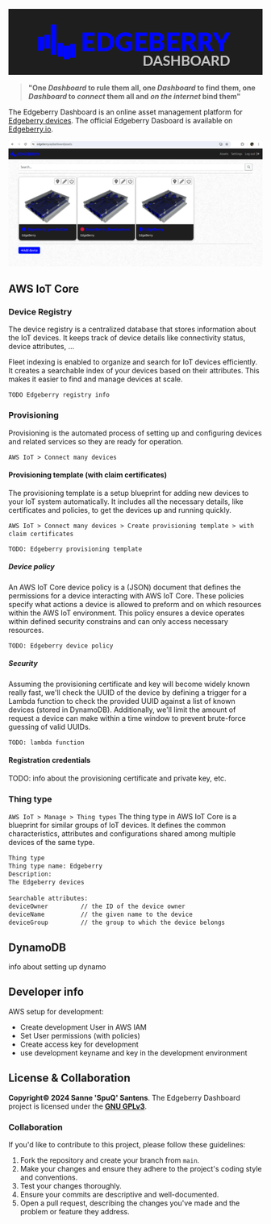 ![EdgeBerry](assets/Edgeberry_banner.png)

> **"One _Dashboard_ to rule them all, one _Dashboard_ to find them, one _Dashboard_ to _connect_ them all and _on the internet_ bind them"**

The Edgeberry Dashboard is an online asset management platform for [Edgeberry devices](https://github.com/SpuQ/Edgeberry). The official Edgeberry Dasboard is available on [Edgeberry.io](https://edgeberry.io/dashboard).

![Edgeberry Dashboard screenshot](assets/Edgeberry-dashboard.png)

## AWS IoT Core
### Device Registry
The device registry is a centralized database that stores information about the IoT devices. It keeps track of device details like connectivity status, device attributes, ...

Fleet indexing is enabled to organize and search for IoT devices efficiently. It creates a searchable index of your devices based on their attributes. This makes it easier to find and manage devices at scale.

```
TODO Edgeberry registry info
```
### Provisioning
Provisioning is the automated process of setting up and configuring devices and related services so they are ready for operation.
```
AWS IoT > Connect many devices
```
#### Provisioning template (with claim certificates)
The provisioning template is a setup blueprint for adding new devices to your IoT system automatically. It includes all the necessary details, like certificates and policies, to get the devices up and running quickly.
```
AWS IoT > Connect many devices > Create provisioning template > with claim certificates
```

```
TODO: Edgeberry provisioning template
```

##### Device policy
An AWS IoT Core device policy is a (JSON) document that defines the permissions for a device interacting with AWS IoT Core. These policies specify what actions a device is allowed to preform and on which resources within the AWS IoT environment. This policy ensures a device operates within defined security constrains and can only access necessary resources.

```
TODO: Edgeberry device policy
```

##### Security
Assuming the provisioning certificate and key will become widely known really fast, we'll check the UUID of the device by defining a trigger for a Lambda function to check the provided UUID against a list of known devices (stored in DynamoDB). Additionally, we'll limit the amount of request a device can make within a time window to prevent brute-force guessing of valid UUIDs.
```
TODO: lambda function
```

#### Registration credentials
TODO: info about the provisioning certificate and private key, etc.

### Thing type
```AWS IoT > Manage > Thing types```
The thing type in AWS IoT Core is a blueprint for similar groups of IoT devices. It defines the common characteristics, attributes and configurations shared among multiple devices of the same type.

```
Thing type
Thing type name: Edgeberry
Description:
The Edgeberry devices

Searchable attributes:
deviceOwner         // the ID of the device owner
deviceName          // the given name to the device
deviceGroup         // the group to which the device belongs
```
## DynamoDB
info about setting up dynamo

## Developer info
AWS setup for development:
- Create development User in AWS IAM
- Set User permissions (with policies)
- Create access key for development
- use development keyname and key in the development environment

## License & Collaboration
**Copyright© 2024 Sanne 'SpuQ' Santens**. The Edgeberry Dashboard project is licensed under the **[GNU GPLv3](LICENSE.txt)**.

### Collaboration

If you'd like to contribute to this project, please follow these guidelines:
1. Fork the repository and create your branch from `main`.
2. Make your changes and ensure they adhere to the project's coding style and conventions.
3. Test your changes thoroughly.
4. Ensure your commits are descriptive and well-documented.
5. Open a pull request, describing the changes you've made and the problem or feature they address.